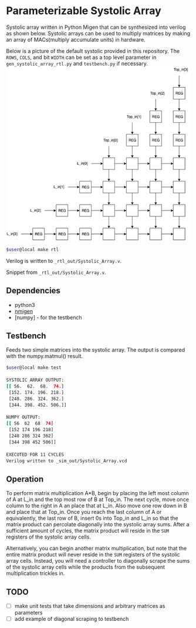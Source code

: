 # Parameterizable  Systolic Array

Systolic array written in Python Migen that can be synthesized into verilog as shown below.
Systolic arrays can be used to multiply matrices by making an array of MACs(multiply accumulate units) in hardware.

Below is a picture of the default systolic provided in this repository. The ```ROWS```, ```COLS```, and bit ```WIDTH``` can be set as a top level parameter in ```gen_systolic_array_rtl.py``` and ```testbench.py``` if necessary.
![](./doc/doc.png)

```bash
$user@local make rtl
```
Verilog is written to ``_rtl_out/Systolic_Array.v``.

Snippet from ```_rtl_out/Systolic_Array.v```.

## Dependencies
 - python3
 - [nmigen](https://github.com/m-labs/nmigen)
 - [numpy] - for the testbench

## Testbench
Feeds two simple matrices into the systolic array.
The output is compared with the numpy.matmul() result.

```bash
$user@local make test

SYSTOLIC ARRAY OUTPUT:
[[ 56.  62.  68.  74.]
 [152. 174. 196. 218.]
 [248. 286. 324. 362.]
 [344. 398. 452. 506.]]

NUMPY OUTPUT:
[[ 56  62  68  74]
 [152 174 196 218]
 [248 286 324 362]
 [344 398 452 506]]

EXECUTED FOR 11 CYCLES
Verilog written to _sim_out/Systolic_Array.vcd
```

## Operation
To perform matrix multiplication A\*B, begin by placing the left most column of A at L_in and the top most row of B at Top_in. The next cycle, move once column to the right in A an place that at L_in. Also move one row down in B and place that at Top_in. Once you reach the last column of A or equivalently, the last row of B, insert 0s into Top_in and L_in so that the matrix product can percolate diagonally into the systolic array sums. After a sufficient amount of cycles, the matrix product will reside in the ```SUM``` registers of the systolic array cells.

Alternatively, you can begin another matrix multiplication, but note that the entire matrix product will never reside in the ```SUM``` registers of the systolic array cells. Instead, you will need a controller to diagonally scrape the sums of the systolic array cells while the products from the subsequent multiplication trickles in.

## TODO
 - [ ] make unit tests that take dimensions and arbitrary matrices as parameters
 - [ ] add example of diagonal scraping to testbench
